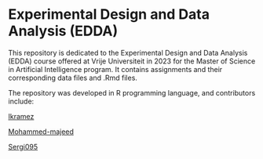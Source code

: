 # Experimental Design and Data Analysis (EDDA)
This repository is dedicated to the Experimental Design and Data Analysis (EDDA) course offered at Vrije Universiteit in 2023 for the Master of Science in Artificial Intelligence program. It contains assignments and their corresponding data files and .Rmd files.

The repository was developed in R programming language, and contributors include:

[Ikramez](https://github.com/ikramez) 

[Mohammed-majeed](https://github.com/Mohammed-majeed) 

[Sergi095](https://github.com/Sergi095) 

